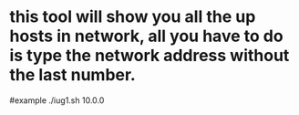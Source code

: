 # this tool will show you all the up hosts in network, all you have to do is type the network address without the last number.
#example ./iug1.sh 10.0.0
